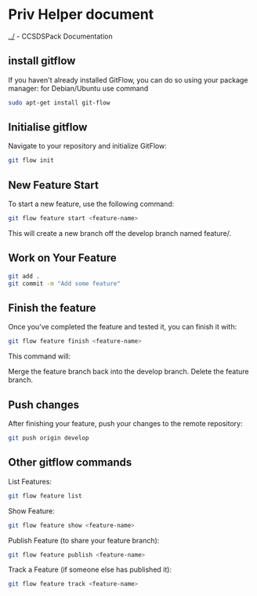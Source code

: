 # Priv Helper document

[../](README.md) - CCSDSPack Documentation

## install gitflow
If you haven't already installed GitFlow, you can do so using your package manager:
for Debian/Ubuntu use command

```bash
sudo apt-get install git-flow

```
## Initialise gitflow
Navigate to your repository and initialize GitFlow:

```bash
git flow init

```

## New Feature Start
To start a new feature, use the following command:
```bash
git flow feature start <feature-name>
```
This will create a new branch off the develop branch named feature/<feature-name>.


## Work on Your Feature

```bash
git add .
git commit -m "Add some feature"
```

## Finish the feature
Once you’ve completed the feature and tested it, you can finish it with:

```bash
git flow feature finish <feature-name>
```
This command will:

Merge the feature branch back into the develop branch.
Delete the feature branch.
## Push changes
After finishing your feature, push your changes to the remote repository:
```bash
git push origin develop
```


## Other gitflow commands

List Features:
```bash
git flow feature list
```
Show Feature:
```bash
git flow feature show <feature-name>
```
Publish Feature (to share your feature branch):
```bash
git flow feature publish <feature-name>
```
Track a Feature (if someone else has published it):
```bash
git flow feature track <feature-name>
```








